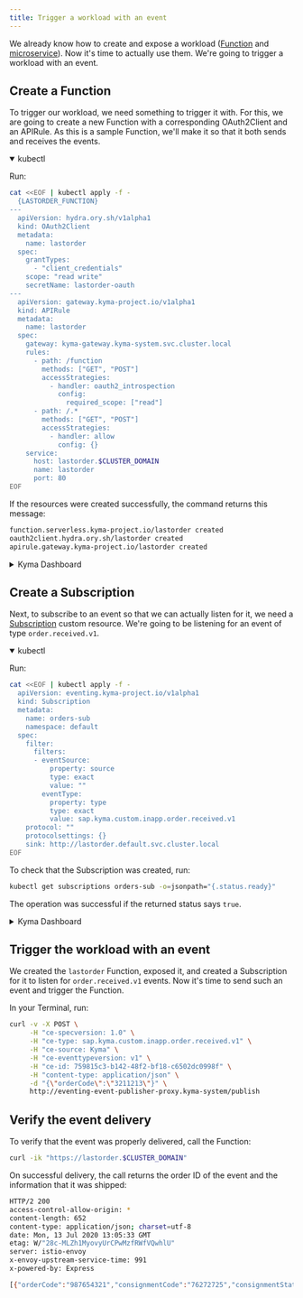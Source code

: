 ```yaml
---
title: Trigger a workload with an event
---
```


We already know how to create and expose a workload ([Function](03-deploy-expose-function.md) and [microservice](04-deploy-expose-microservice.md)). 
Now it's time to actually use them.
We're going to trigger a workload with an event. 

## Create a Function 

To trigger our workload, we need something to trigger it with. 
For this, we are going to create a new Function with a corresponding OAuth2Client and an APIRule. As this is a sample Function, we'll make it so that it both sends and receives the events. 

<div tabs name="Deploy a Function" group="trigger-workload">
  <details open>
  <summary label="kubectl">
  kubectl
  </summary>

Run:
<!--TODO: 1) Replace `{LASTORDER_FUNCTION}` below with the actual Function's code. -->

```bash
cat <<EOF | kubectl apply -f -
  {LASTORDER_FUNCTION}
---
  apiVersion: hydra.ory.sh/v1alpha1
  kind: OAuth2Client
  metadata:
    name: lastorder
  spec:
    grantTypes:
      - "client_credentials"
    scope: "read write"
    secretName: lastorder-oauth
---
  apiVersion: gateway.kyma-project.io/v1alpha1
  kind: APIRule
  metadata:
    name: lastorder
  spec:
    gateway: kyma-gateway.kyma-system.svc.cluster.local
    rules:
      - path: /function
        methods: ["GET", "POST"]
        accessStrategies:
          - handler: oauth2_introspection
            config:
              required_scope: ["read"]
      - path: /.*
        methods: ["GET", "POST"]
        accessStrategies:
          - handler: allow
            config: {}
    service:
      host: lastorder.$CLUSTER_DOMAIN
      name: lastorder
      port: 80
EOF
```

If the resources were created successfully, the command returns this message:

```bash
function.serverless.kyma-project.io/lastorder created
oauth2client.hydra.ory.sh/lastorder created
apirule.gateway.kyma-project.io/lastorder created
```

  </details>
  <details>
  <summary label="Kyma Dashboard">
  Kyma Dashboard
  </summary>

1. From the left navigation, go to **Functions** and click to create a new Function.
2. Name the Function `lastorder` and click **Create**.
3. In the inline editor for the Function, modify its source replacing it with this code: 
   <!--TODO: Replace `{LASTORDER_FUNCTION}` below with the actual Function's code. -->
    ```js
    {LASTORDER_FUNCTION}
    ```
4. In your Function's view, go to the **Configuration** tab.
5. Click on **Expose Function +**.
6. Provide the **Name** (`lastorder`) and **Subdomain** (`lastorder`) and click **Create**.
    > **NOTE:** Alternatively, from the left navigation go to **APIRules**, click on **Create apirules +**, and continue with step 3, selecting the appropriate **Service** from the dropdown menu.
5. Using the left navigation, switch to **Configuration** > **OAuth2 Clients**. 
6. Click to add a new OAuth2 Client. 
7. Provide the following parameters:
    - **Name**: `lastorder`
    - **Scopes**: `read`, `write`
    - **Grant types**: check `Client Credentials`

   _Optionally_, provide a custom Secret name: `lastorder-oauth`.
8. Click **Create**.
   
  </details>
</div>

## Create a Subscription

Next, to subscribe to an event so that we can actually listen for it, we need a [Subscription](../05-technical-reference/06-custom-resources/evnt-01-subscription.md) custom resource. We're going to be listening for an event of type `order.received.v1`. 

<div tabs name="Create a Subscription" group="trigger-workload">
  <details open>
  <summary label="kubectl">
  kubectl
  </summary>

Run: 
<!--TODO: Make sure that `inapp` in the address in `value` below matches the value used in the `lastorder` Function, or replace it with whatever the Function's using. -->
```bash
cat <<EOF | kubectl apply -f -
  apiVersion: eventing.kyma-project.io/v1alpha1
  kind: Subscription
  metadata:
    name: orders-sub
    namespace: default
  spec:
    filter:
      filters:
      - eventSource:
          property: source
          type: exact
          value: ""
        eventType:
          property: type
          type: exact
          value: sap.kyma.custom.inapp.order.received.v1
    protocol: ""
    protocolsettings: {}
    sink: http://lastorder.default.svc.cluster.local
EOF
```

To check that the Subscription was created, run:
```bash
kubectl get subscriptions orders-sub -o=jsonpath="{.status.ready}"
```

The operation was successful if the returned status says `true`.

  </details>
  <details>
  <summary label="Kyma Dashboard">
  Kyma Dashboard
  </summary>

1. Using the left navigation, go back to **Workloads** > **Functions**.
2. Select your `lastorder` Function and navigate to the **Configuration** tab.
3. Click on **Add Event Subscription+**.
4. Provide the following parameters:
    <!--TODO: Make sure that `inapp` in **Application name** and **Event version** below matches the value used in the `lastorder` Function, or replace it with whatever the Function's using. -->
    - **Application name**: `inapp`
    - **Event name**: `order.received`
    - **Event version**: `v1`
    - **Event version**: `inapp.order.received.v1`

    The name of the event Subscription is generated automatically and follows the `{FUNCTION_NAME}-{RANDOM_SUFFIX}` pattern.

  </details>
</div>

## Trigger the workload with an event

We created the `lastorder` Function, exposed it, and created a Subscription for it to listen for `order.received.v1` events. Now it's time to send such an event and trigger the Function.

In your Terminal, run: 
<!--TODO: Make sure that `inapp` in the **"ce-type"** address below matches the value used in the `lastorder` Function, or replace it with whatever the Function's using. -->
```bash
curl -v -X POST \
     -H "ce-specversion: 1.0" \
     -H "ce-type: sap.kyma.custom.inapp.order.received.v1" \
     -H "ce-source: Kyma" \
     -H "ce-eventtypeversion: v1" \
     -H "ce-id: 759815c3-b142-48f2-bf18-c6502dc0998f" \
     -H "content-type: application/json" \
     -d "{\"orderCode\":\"3211213\"}" \
     http://eventing-event-publisher-proxy.kyma-system/publish
```
<!--TODO: Check whether it works with the `http://eventing-event-publisher-proxy.kyma-system/publish` URL below and if not, what to put there (what the 'lastorder` Function's using) and replace it. -->

## Verify the event delivery

To verify that the event was properly delivered, call the Function: 

```bash
curl -ik "https://lastorder.$CLUSTER_DOMAIN"
```

On successful delivery, the call returns the order ID of the event and the information that it was shipped: 
<!-- TODO: Replace the response below with an actual response. It's something similar to the response below but I couldn't get it running so I don't have a response, I only got 204 No Content: 
```
> POST /publish HTTP/1.1
> Host: localhost:8081
> User-Agent: curl/7.64.1
> Accept: */*
> ce-specversion: 1.0
> ce-type: sap.kyma.custom.inapp.order.received.v1
> ce-source: /default/sap.kyma/tunas-prow
> ce-eventtypeversion: v1
> ce-id: 759815c3-b142-48f2-bf18-c6502dc0998f
> content-type: application/json
> Content-Length: 23
>
* upload completely sent off: 23 out of 23 bytes
< HTTP/1.1 204 No Content
< Date: Fri, 10 Sep 2021 14:14:30 GMT
<
```
-->
```bash
HTTP/2 200
access-control-allow-origin: *
content-length: 652
content-type: application/json; charset=utf-8
date: Mon, 13 Jul 2020 13:05:33 GMT
etag: W/"28c-MLZh1MyovyUrCPwMzfRWfVQwhlU"
server: istio-envoy
x-envoy-upstream-service-time: 991
x-powered-by: Express

[{"orderCode":"987654321","consignmentCode":"76272725","consignmentStatus":"PICKUP_COMPLETE"}]
```
<!--TODO: Check that the description in this step matches the actual response "returns the order ID of the event and the information that it was shipped:" and if not, correct it. -->